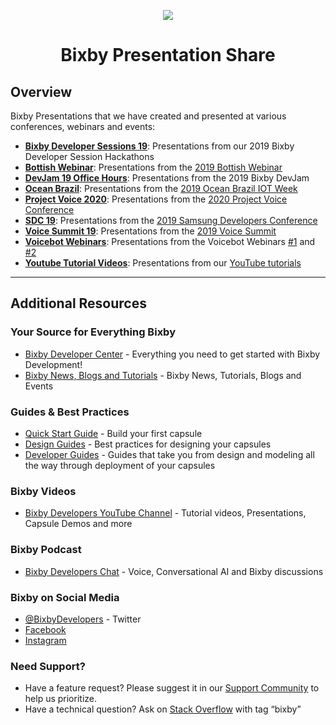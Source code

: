 <p align="Center">
  <img src="https://bixbydevelopers.com/dev/docs-assets/resources/dev-guide/bixby_logo_github-11221940070278028369.png">
  <br/>
  <h1 align="Center">Bixby Presentation Share</h1>
</p>

## Overview 

Bixby Presentations that we have created and presented at various conferences, webinars and events:

* **[Bixby Developer Sessions 19](https://github.com/bixbydevelopers/presentation-share/tree/master/Bixby%20Developer%20Sessions%2019)**: Presentations from our 2019 Bixby Developer Session Hackathons
* **[Bottish Webinar](https://github.com/bixbydevelopers/presentation-share/tree/master/Bottish%20Webinar)**: Presentations from the [2019 Bottish Webinar](https://youtu.be/m5sYOUufWQ8)
* **[DevJam 19 Office Hours](https://github.com/bixbydevelopers/presentation-share/tree/master/DevJam%202019%20Office%20Hours)**: Presentations from the 2019 Bixby DevJam
* **[Ocean Brazil](https://github.com/bixbydevelopers/presentation-share/tree/master/Ocean%20Brazil)**: Presentations from the [2019 Ocean Brazil IOT Week](http://oceanbrasil.com/iot2019/)
* **[Project Voice 2020](https://github.com/bixbydevelopers/presentation-share/tree/master/Project%20Voice%202020)**: Presentations from the [2020 Project Voice Conference](https://www.projectvoice.ai/)
* **[SDC 19](https://github.com/bixbydevelopers/presentation-share/tree/master/SDC%2019)**: Presentations from the [2019 Samsung Developers Conference](https://www.youtube.com/playlist?list=PLE9wDcpAxXg8Rj-2shGh21n_lIkNTO7cn)
* **[Voice Summit 19](https://github.com/bixbydevelopers/presentation-share/tree/master/Voice%20Summit%2019)**: Presentations from the [2019 Voice Summit](https://www.voicesummit.ai/)
* **[Voicebot Webinars](https://github.com/bixbydevelopers/presentation-share/tree/master/Voicebot%20Webinars)**: Presentations from the Voicebot Webinars [#1](https://voicebot.ai/webinars/get-to-know-bixby/) and [#2](https://voicebot.ai/webinars/how-to-work-with-bixby-marketplace-and-capsules/)
* **[Youtube Tutorial Videos](https://github.com/bixbydevelopers/presentation-share/tree/master/Youtube%20Tutorial%20Videos)**: Presentations from our [YouTube tutorials](https://www.youtube.com/c/bixbydevelopers)

---

## Additional Resources

### Your Source for Everything Bixby
* [Bixby Developer Center](http://bixbydevelopers.com) - Everything you need to get started with Bixby Development!
* [Bixby News, Blogs and Tutorials](https://bixby.developer.samsung.com/) - Bixby News, Tutorials, Blogs and Events

### Guides & Best Practices
* [Quick Start Guide](https://bixbydevelopers.com/dev/docs/get-started/quick-start) - Build your first capsule
* [Design Guides](https://bixbydevelopers.com/dev/docs/dev-guide/design-guides) - Best practices for designing your capsules
* [Developer Guides](https://bixbydevelopers.com/dev/docs/dev-guide/developers) - Guides that take you from design and modeling all the way through deployment of your capsules

### Bixby Videos
* [Bixby Developers YouTube Channel](https://www.youtube.com/c/bixbydevelopers) - Tutorial videos, Presentations, Capsule Demos and more

### Bixby Podcast
* [Bixby Developers Chat](http://bixbydev.buzzsprout.com/) - Voice, Conversational AI and Bixby discussions 

### Bixby on Social Media
* [@BixbyDevelopers](https://twitter.com/bixbydevelopers) - Twitter
* [Facebook](https://facebook.com/BixbyDevelopers)
* [Instagram](https://www.instagram.com/bixbydevelopers/)

### Need Support?
* Have a feature request? Please suggest it in our [Support Community](https://support.bixbydevelopers.com/hc/en-us/community/topics/360000183273-Feature-Requests) to help us prioritize.
* Have a technical question? Ask on [Stack Overflow](https://stackoverflow.com/questions/tagged/bixby) with tag “bixby”
